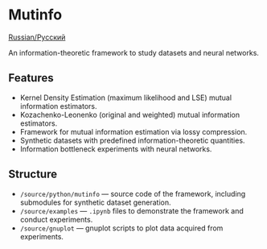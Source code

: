 # Mutinfo
[Russian/Русский](./README_ru.md)

An information-theoretic framework to study datasets and neural networks.

## Features
- Kernel Density Estimation (maximum likelihood and LSE) mutual information estimators.
- Kozachenko-Leonenko (original and weighted) mutual information estimators.
- Framework for mutual information estimation via lossy compression.
- Synthetic datasets with predefined information-theoretic quantities.
- Information bottleneck experiments with neural networks.

## Structure

- `/source/python/mutinfo` — source code of the framework, including submodules for synthetic dataset generation.
- `/source/examples` — `.ipynb` files to demonstrate the framework and conduct experiments.
- `/source/gnuplot` — gnuplot scripts to plot data acquired from experiments.
